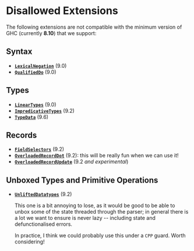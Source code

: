 # Disallowed Extensions
The following extensions are not compatible with the minimum version of GHC (currently **8.10**)
that we support:

## Syntax

* [**`LexicalNegation`**](https://downloads.haskell.org/ghc/latest/docs/users_guide/exts/lexical_negation.html) (9.0)
* [**`QualifiedDo`**](https://downloads.haskell.org/ghc/latest/docs/users_guide/exts/qualified_do.html) (9.0)

## Types

* [**`LinearTypes`**](https://downloads.haskell.org/ghc/latest/docs/users_guide/exts/linear_types.html) (9.0)
* [**`ImpredicativeTypes`**](https://downloads.haskell.org/ghc/latest/docs/users_guide/exts/impredicative_types.html) (9.2)
* [**`TypeData`**](https://downloads.haskell.org/ghc/latest/docs/users_guide/exts/type_data.html) (9.6)

## Records

* [**`FieldSelectors`**](https://downloads.haskell.org/ghc/latest/docs/users_guide/exts/field_selectors.html) (9.2)
* [**`OverloadedRecordDot`**](https://downloads.haskell.org/ghc/latest/docs/users_guide/exts/overloaded_record_dot.html) (9.2): this will be really fun when we can use it!
* [**`OverloadedRecordUpdate`**](https://downloads.haskell.org/ghc/latest/docs/users_guide/exts/overloaded_record_update.html) (9.2 _and experimental_)

## Unboxed Types and Primitive Operations

* [**`UnliftedDatatypes`**](https://downloads.haskell.org/ghc/latest/docs/users_guide/exts/primitives.html) (9.2)

  This one is a bit annoying to lose, as it would be good to be able to unbox some of the state threaded through the
  parser; in general there is a lot we want to ensure is never lazy -- including state and defunctionalised errors.

  In practice, I think we could probably use this under a `CPP` guard. Worth considering!
